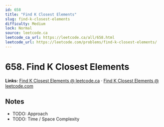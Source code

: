 ```yaml
--- 
id: 658
title: "Find K Closest Elements"
slug: find-k-closest-elements
difficulty: Medium
lock: Normal
source: leetcode.ca
leetcode_ca_url: https://leetcode.ca/all/658.html
leetcode_url: https://leetcode.com/problems/find-k-closest-elements/
---
```


# 658. Find K Closest Elements

**Links:** [Find K Closest Elements @ leetcode.ca](https://leetcode.ca/all/658.html) · [Find K Closest Elements @ leetcode.com](https://leetcode.com/problems/find-k-closest-elements/)

## Notes
- TODO: Approach
- TODO: Time / Space Complexity

